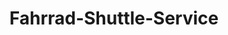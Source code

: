 ---
title: "Fahrrad-Shuttle-Service"
description: "Premium Fahrrad-Shuttle-Service auf Mallorca. Transport zu ikonischen Anstiegen wie Sa Calobra, Cap Formentor und Andratx-Pollença. Jetzt buchen."
translationKey: "section-bike-shuttle"
---